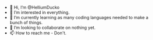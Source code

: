 - 👋 Hi, I’m @HelliumDucko
- 👀 I’m interested in everything.
- 🌱 I’m currently learning as many coding languages needed to make a bunch of things.
- 💞️ I’m looking to collaborate on nothing yet.
- 📫 How to reach me - Don't.
